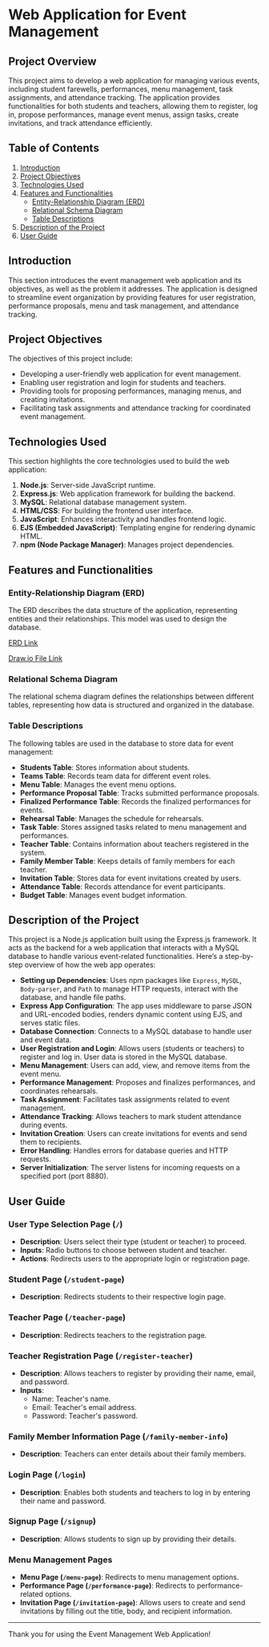 # Web Application for Event Management

## Project Overview
This project aims to develop a web application for managing various events, including student farewells, performances, menu management, task assignments, and attendance tracking. The application provides functionalities for both students and teachers, allowing them to register, log in, propose performances, manage event menus, assign tasks, create invitations, and track attendance efficiently.

## Table of Contents
1. [Introduction](#introduction)
2. [Project Objectives](#project-objectives)
3. [Technologies Used](#technologies-used)
4. [Features and Functionalities](#features-and-functionalities)
    - [Entity-Relationship Diagram (ERD)](#entity-relationship-diagram-erd)
    - [Relational Schema Diagram](#relational-schema-diagram)
    - [Table Descriptions](#table-descriptions)
5. [Description of the Project](#description-of-the-project)
6. [User Guide](#user-guide)

## Introduction
This section introduces the event management web application and its objectives, as well as the problem it addresses. The application is designed to streamline event organization by providing features for user registration, performance proposals, menu and task management, and attendance tracking.

## Project Objectives
The objectives of this project include:
- Developing a user-friendly web application for event management.
- Enabling user registration and login for students and teachers.
- Providing tools for proposing performances, managing menus, and creating invitations.
- Facilitating task assignments and attendance tracking for coordinated event management.

## Technologies Used
This section highlights the core technologies used to build the web application:
1. **Node.js**: Server-side JavaScript runtime.
2. **Express.js**: Web application framework for building the backend.
3. **MySQL**: Relational database management system.
4. **HTML/CSS**: For building the frontend user interface.
5. **JavaScript**: Enhances interactivity and handles frontend logic.
6. **EJS (Embedded JavaScript)**: Templating engine for rendering dynamic HTML.
7. **npm (Node Package Manager)**: Manages project dependencies.

## Features and Functionalities

### Entity-Relationship Diagram (ERD)
The ERD describes the data structure of the application, representing entities and their relationships. This model was used to design the database.

[ERD Link](https://drive.google.com/file/d/1HNOOk5nAqWVArSrO8FXfANvEaHEw0rft/view?usp=sharing)

[Draw.io File Link](https://drive.google.com/file/d/1fALlcIuVvEmCUii5qk1yp_Yzf1ERjzFg/view?usp=sharing)

### Relational Schema Diagram
The relational schema diagram defines the relationships between different tables, representing how data is structured and organized in the database.

### Table Descriptions
The following tables are used in the database to store data for event management:

- **Students Table**: Stores information about students.
- **Teams Table**: Records team data for different event roles.
- **Menu Table**: Manages the event menu options.
- **Performance Proposal Table**: Tracks submitted performance proposals.
- **Finalized Performance Table**: Records the finalized performances for events.
- **Rehearsal Table**: Manages the schedule for rehearsals.
- **Task Table**: Stores assigned tasks related to menu management and performances.
- **Teacher Table**: Contains information about teachers registered in the system.
- **Family Member Table**: Keeps details of family members for each teacher.
- **Invitation Table**: Stores data for event invitations created by users.
- **Attendance Table**: Records attendance for event participants.
- **Budget Table**: Manages event budget information.

## Description of the Project
This project is a Node.js application built using the Express.js framework. It acts as the backend for a web application that interacts with a MySQL database to handle various event-related functionalities. Here’s a step-by-step overview of how the web app operates:

- **Setting up Dependencies**: Uses npm packages like `Express`, `MySQL`, `Body-parser`, and `Path` to manage HTTP requests, interact with the database, and handle file paths.
- **Express App Configuration**: The app uses middleware to parse JSON and URL-encoded bodies, renders dynamic content using EJS, and serves static files.
- **Database Connection**: Connects to a MySQL database to handle user and event data.
- **User Registration and Login**: Allows users (students or teachers) to register and log in. User data is stored in the MySQL database.
- **Menu Management**: Users can add, view, and remove items from the event menu.
- **Performance Management**: Proposes and finalizes performances, and coordinates rehearsals.
- **Task Assignment**: Facilitates task assignments related to event management.
- **Attendance Tracking**: Allows teachers to mark student attendance during events.
- **Invitation Creation**: Users can create invitations for events and send them to recipients.
- **Error Handling**: Handles errors for database queries and HTTP requests.
- **Server Initialization**: The server listens for incoming requests on a specified port (port 8880).

## User Guide

### User Type Selection Page (`/`)
- **Description**: Users select their type (student or teacher) to proceed.
- **Inputs**: Radio buttons to choose between student and teacher.
- **Actions**: Redirects users to the appropriate login or registration page.

### Student Page (`/student-page`)
- **Description**: Redirects students to their respective login page.

### Teacher Page (`/teacher-page`)
- **Description**: Redirects teachers to the registration page.

### Teacher Registration Page (`/register-teacher`)
- **Description**: Allows teachers to register by providing their name, email, and password.
- **Inputs**:
  - Name: Teacher's name.
  - Email: Teacher's email address.
  - Password: Teacher's password.
  
### Family Member Information Page (`/family-member-info`)
- **Description**: Teachers can enter details about their family members.
  
### Login Page (`/login`)
- **Description**: Enables both students and teachers to log in by entering their name and password.

### Signup Page (`/signup`)
- **Description**: Allows students to sign up by providing their details.

### Menu Management Pages
- **Menu Page (`/menu-page`)**: Redirects to menu management options.
- **Performance Page (`/performance-page`)**: Redirects to performance-related options.
- **Invitation Page (`/invitation-page`)**: Allows users to create and send invitations by filling out the title, body, and recipient information.

---

Thank you for using the Event Management Web Application!
